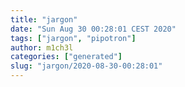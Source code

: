 ```yaml
---
title: "jargon"
date: "Sun Aug 30 00:28:01 CEST 2020"
tags: ["jargon", "pipotron"]
author: m1ch3l
categories: ["generated"]
slug: "jargon/2020-08-30-00:28:01"
---
```



